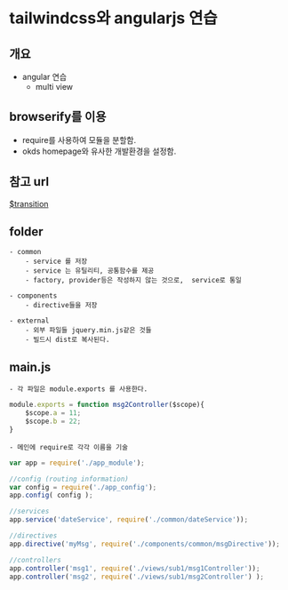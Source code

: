 tailwindcss와 angularjs 연습
==========================

## 개요

- angular 연습
    - multi view

## browserify를 이용

- require를 사용하여 모듈을 분할함.
- okds homepage와 유사한 개발환경을 설정함.

## 참고 url

[$transition](https://ui-router.github.io/guide/transitionhooks)

## folder

    - common
        - service 를 저장
        - service 는 유틸리티, 공통함수를 제공
        - factory, provider등은 작성하지 않는 것으로,  service로 통일
    
    - components 
        - directive들을 저장

    - external
        - 외부 파일들 jquery.min.js같은 것들 
        - 빌드시 dist로 복사된다.

## main.js

    - 각 파일은 module.exports 를 사용한다.

```javascript
module.exports = function msg2Controller($scope){
    $scope.a = 11;
    $scope.b = 22;
}
```
    - 메인에 require로 각각 이름을 기술
```javascript
var app = require('./app_module');

//config (routing information)
var config = require('./app_config');
app.config( config );

//services
app.service('dateService', require('./common/dateService'));

//directives
app.directive('myMsg', require('./components/common/msgDirective'));

//controllers
app.controller('msg1', require('./views/sub1/msg1Controller'));
app.controller('msg2', require('./views/sub1/msg2Controller') );
```
    


 


